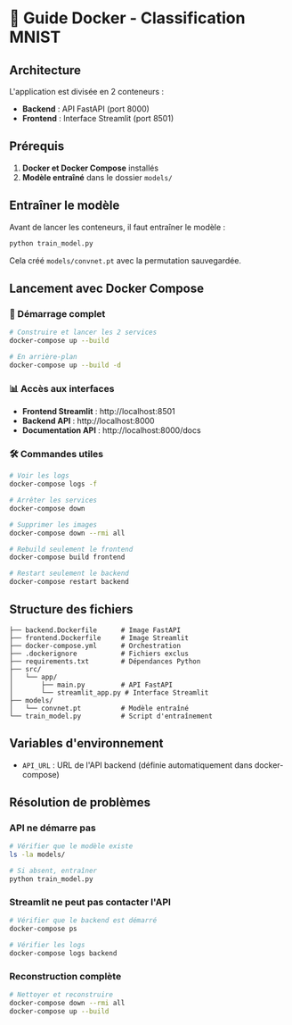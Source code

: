 # 🐳 Guide Docker - Classification MNIST

## Architecture

L'application est divisée en 2 conteneurs :
- **Backend** : API FastAPI (port 8000)
- **Frontend** : Interface Streamlit (port 8501)

## Prérequis

1. **Docker et Docker Compose** installés
2. **Modèle entraîné** dans le dossier `models/`

## Entraîner le modèle

Avant de lancer les conteneurs, il faut entraîner le modèle :

```bash
python train_model.py
```

Cela créé `models/convnet.pt` avec la permutation sauvegardée.

## Lancement avec Docker Compose

### 🚀 Démarrage complet

```bash
# Construire et lancer les 2 services
docker-compose up --build

# En arrière-plan
docker-compose up --build -d
```

### 📊 Accès aux interfaces

- **Frontend Streamlit** : http://localhost:8501
- **Backend API** : http://localhost:8000
- **Documentation API** : http://localhost:8000/docs

### 🛠️ Commandes utiles

```bash
# Voir les logs
docker-compose logs -f

# Arrêter les services
docker-compose down

# Supprimer les images
docker-compose down --rmi all

# Rebuild seulement le frontend
docker-compose build frontend

# Restart seulement le backend  
docker-compose restart backend
```

## Structure des fichiers

```
├── backend.Dockerfile      # Image FastAPI
├── frontend.Dockerfile     # Image Streamlit
├── docker-compose.yml      # Orchestration
├── .dockerignore           # Fichiers exclus
├── requirements.txt        # Dépendances Python
├── src/
│   └── app/
│       ├── main.py         # API FastAPI
│       └── streamlit_app.py # Interface Streamlit
├── models/
│   └── convnet.pt          # Modèle entraîné
└── train_model.py          # Script d'entraînement
```

## Variables d'environnement

- `API_URL` : URL de l'API backend (définie automatiquement dans docker-compose)

## Résolution de problèmes

### API ne démarre pas
```bash
# Vérifier que le modèle existe
ls -la models/

# Si absent, entraîner
python train_model.py
```

### Streamlit ne peut pas contacter l'API
```bash
# Vérifier que le backend est démarré
docker-compose ps

# Vérifier les logs
docker-compose logs backend
```

### Reconstruction complète
```bash
# Nettoyer et reconstruire
docker-compose down --rmi all
docker-compose up --build
``` 